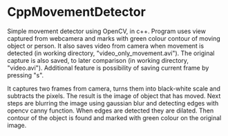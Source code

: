 # CppMovementDetector

Simple movement detector using OpenCV, in c++.
Program uses view captured from webcamera and marks with green colour contour of moving object or person.
It also saves video from camera when movement is detected (in working directory, "video_only_movement.avi"). The original capture is also saved, to later comparison (in working directory, "video.avi").
Additional feature is possibility of saving current frame by pressing "s".

It captures two frames from camera, turns them into black-white scale and subtracts the pixels. The result is the image of object that has moved.
Next steps are blurring the image using gaussian blur and detecting edges with opencv canny function. When edges are detected they are dilated.
Then contour of the object is found and marked with green colour on the original image.
